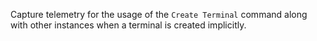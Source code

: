Capture telemetry for the usage of the `Create Terminal` command along with other instances when a terminal is created implicitly.
